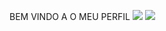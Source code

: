BEM VINDO A O MEU PERFIL 
![](https://i.gifer.com/origin/4f/4fc3f1afa5f456e022a08a9a12a492f8_w200.gif)
![](https://media.tenor.com/QJ6IxR-_LhMAAAAM/sofia.gif)

